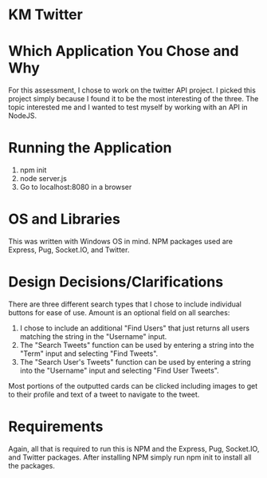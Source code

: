 # KM Twitter

# Which Application You Chose and Why
For this assessment, I chose to work on the twitter API project. I picked this project simply because I found it to be the most interesting of the three. The topic interested me and I wanted to test myself by working with an API in NodeJS.

# Running the Application
1. npm init
2. node server.js
3. Go to localhost:8080 in a browser

# OS and Libraries
This was written with Windows OS in mind. NPM packages used are Express, Pug, Socket.IO, and Twitter.

# Design Decisions/Clarifications
There are three different search types that I chose to include individual buttons for ease of use. Amount is an optional field on all searches:
1. I chose to include an additional "Find Users" that just returns all users matching the string in the "Username" input.
2. The "Search Tweets" function can be used by entering a string into the "Term" input and selecting "Find Tweets".
3. The "Search User's Tweets" function can be used by entering a string into the "Username" input and selecting "Find User Tweets".

Most portions of the outputted cards can be clicked including images to get to their profile and text of a tweet to navigate to the tweet.

# Requirements
Again, all that is required to run this is NPM and the Express, Pug, Socket.IO, and Twitter packages. After installing NPM simply run npm init to install all the packages.
